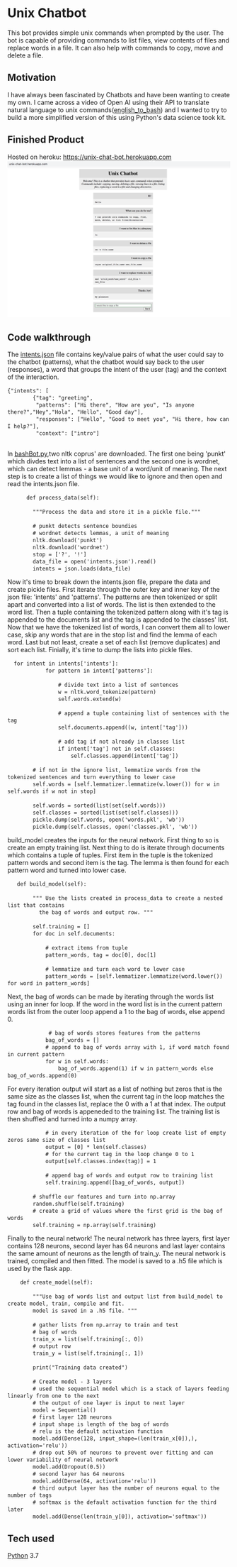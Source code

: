 # Unix Chatbot
This bot provides simple unix commands when prompted by the user. The bot is capable of providing commands to list files, view contents of files and replace words in a file. It can also help with commands to copy, move and delete a file. 


## Motivation
I have always been fascinated by Chatbots and have been wanting to create my own. I came across a video of Open AI using their API to translate natural language to unix commands([english_to_bash](https://cdn.openai.com/API/English_Bash_Python.mp4)) and I wanted to try to build a more simplified version of this using Python's data science took kit.
 
## Finished Product
Hosted on heroku: https://unix-chat-bot.herokuapp.com
![image_1](https://github.com/a-rhodes-vcu/unix_chat_bot/blob/main/images/ScreenShot.png)

## Code walkthrough
The [intents.json](https://github.com/a-rhodes-vcu/unix_chat_bot/blob/main/intents.json) file contains key/value pairs of what the user could say to the chatbot (patterns), what the chatbot would say back to the user (responses), a word that groups the intent of the user (tag) and the context of the interaction. 
```
{"intents": [
        {"tag": "greeting",
         "patterns": ["Hi there", "How are you", "Is anyone there?","Hey","Hola", "Hello", "Good day"],
         "responses": ["Hello", "Good to meet you", "Hi there, how can I help?"],
         "context": ["intro"]
      
```
In [bashBot.py](https://github.com/a-rhodes-vcu/unix_chat_bot/blob/main/bashBot.py),two nltk coprus' are downloaded. The first one being 'punkt' which divdes text into a list of sentences and the second one is wordnet, which can detect lemmas - a base unit of a word/unit of meaning. The next step is to create a list of things we would like to ignore and then open and read the intents.json file.

```
      def process_data(self):

        """Process the data and store it in a pickle file."""

        # punkt detects sentence boundies
        # wordnet detects lemmas, a unit of meaning
        nltk.download('punkt')
        nltk.download('wordnet')
        stop = ['?', '!']
        data_file = open('intents.json').read()
        intents = json.loads(data_file)
```
Now it's time to break down the intents.json file, prepare the data and create pickle files. 
First iterate through the outer key and inner key of the json file: 'intents' and 'patterns'. The patterns are then tokenized or split apart and converted into a list of words. The list is then extended to the word list. Then a tuple containing the tokenized pattern along with it's tag is appended to the documents list and the tag is appended to the classes' list. Now that we have the tokenized list of words, I can convert them all to lower case, skip any words that are in the stop list and find the lemma of each word. Last but not least, create a set of each list (remove duplicates) and sort each list. Finially, it's time to dump the lists into pickle files.

```
  for intent in intents['intents']:
            for pattern in intent['patterns']:

                # divide text into a list of sentences
                w = nltk.word_tokenize(pattern)
                self.words.extend(w)

                # append a tuple containing list of sentences with the tag
                self.documents.append((w, intent['tag']))

                # add tag if not already in classes list
                if intent['tag'] not in self.classes:
                    self.classes.append(intent['tag'])

        # if not in the ignore list, lemmatize words from the tokenized sentences and turn everything to lower case
        self.words = [self.lemmatizer.lemmatize(w.lower()) for w in self.words if w not in stop]

        self.words = sorted(list(set(self.words)))
        self.classes = sorted(list(set(self.classes)))
        pickle.dump(self.words, open('words.pkl', 'wb'))
        pickle.dump(self.classes, open('classes.pkl', 'wb'))
```
build_model creates the inputs for the neural network. First thing to so is create an empty training list. Next thing to do is iterate through documents which contains a tuple of tuples. First item in the tuple is the tokenized pattern words and second item is the tag. The lemma is then found for each pattern word and turned into lower case. 
```
   def build_model(self):

        """ Use the lists created in process_data to create a nested list that contains
          the bag of words and output row. """

        self.training = []
        for doc in self.documents:

            # extract items from tuple
            pattern_words, tag = doc[0], doc[1]

            # lemmatize and turn each word to lower case
            pattern_words = [self.lemmatizer.lemmatize(word.lower()) for word in pattern_words]
```
Next, the bag of words can be made by iterating through the words list using an inner for loop. If the word in the word list is in the current pattern words list from the outer loop append a 1 to the bag of words, else append 0.
```
             # bag of words stores features from the patterns
            bag_of_words = []
            # append to bag of words array with 1, if word match found in current pattern
            for w in self.words:
                bag_of_words.append(1) if w in pattern_words else bag_of_words.append(0)
```
For every iteration output will start as a list of nothing but zeros that is the same size as the classes list, when the current tag in the loop matches the tag found in the classes list, replace the 0 with a 1 at that index. The output row and bag of words is appeneded to the training list. The training list is then shuffled and turned into a numpy array.
```
            # in every iteration of the for loop create list of empty zeros same size of classes list
            output = [0] * len(self.classes)
            # for the current tag in the loop change 0 to 1
            output[self.classes.index(tag)] = 1

            # append bag of words and output row to training list
            self.training.append([bag_of_words, output])

        # shuffle our features and turn into np.array
        random.shuffle(self.training)
        # create a grid of values where the first grid is the bag of words
        self.training = np.array(self.training)
```
Finally to the neural network! The neural network has three layers, first layer contains 128 neurons, second layer has 64 neurons and last layer contains the same amount of neurons as the length of train_y. The neural network is trained, compiled and then fitted. The model is saved to a .h5 file which is used by the flask app.
```
    def create_model(self):
    
        """Use bag of words list and output list from build_model to create model, train, compile and fit. 
        model is saved in a .h5 file. """
        
        # gather lists from np.array to train and test
        # bag of words
        train_x = list(self.training[:, 0])
        # output row
        train_y = list(self.training[:, 1])

        print("Training data created")

        # Create model - 3 layers
        # used the sequential model which is a stack of layers feeding linearly from one to the next
        # the output of one layer is input to next layer
        model = Sequential()
        # first layer 128 neurons
        # input shape is length of the bag of words
        # relu is the default activation function
        model.add(Dense(128, input_shape=(len(train_x[0]),), activation='relu'))
        # drop out 50% of neurons to prevent over fitting and can lower variability of neural network
        model.add(Dropout(0.5))
        # second layer has 64 neurons
        model.add(Dense(64, activation='relu'))
        # third output layer has the number of neurons equal to the number of tags
        # softmax is the default activation function for the third later
        model.add(Dense(len(train_y[0]), activation='softmax'))
```

## Tech used
[Python](https://www.python.org/) 3.7



